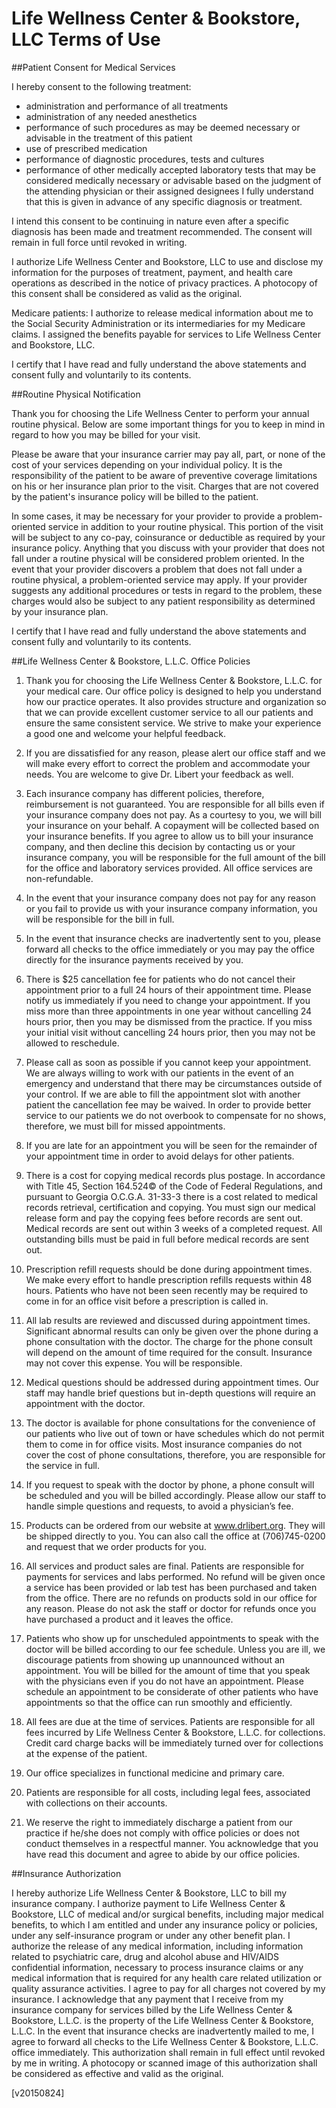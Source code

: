 Life Wellness Center & Bookstore, LLC Terms of Use
==================== 

##Patient Consent for Medical Services

I hereby consent to the following treatment:

- administration and performance of all treatments
- administration of any needed anesthetics
- performance of such procedures as may be deemed necessary or advisable in the treatment of this patient
- use of prescribed medication
- performance of diagnostic procedures, tests and cultures
- performance of other medically accepted laboratory tests that may be considered medically necessary or advisable based on the judgment of the attending physician or their assigned designees
I fully understand that this is given in advance of any specific diagnosis or treatment.

I intend this consent to be continuing in nature even after a specific diagnosis has been made and treatment recommended. The consent will remain in full force until revoked in writing.

I authorize Life Wellness Center and Bookstore, LLC to use and disclose my information for the purposes of treatment, payment, and health care operations as described in the notice of privacy practices. A photocopy of this consent shall be considered as valid as the original.

Medicare patients: I authorize to release medical information about me to the Social Security Administration or its intermediaries for my Medicare claims. I assigned the benefits payable for services to Life Wellness Center and Bookstore, LLC.

I certify that I have read and fully understand the above statements and consent fully and voluntarily to its contents.
  
##Routine Physical Notification

Thank you for choosing the Life Wellness Center to perform your annual routine physical. Below are some important things for you to keep in mind in regard to how you may be billed for your visit.

Please be aware that your insurance carrier may pay all, part, or none of the cost of your services depending on your individual policy. It is the responsibility of the patient to be aware of preventive coverage limitations on his or her insurance plan prior to the visit. Charges that are not covered by the patient's insurance policy will be billed to the patient.

In some cases, it may be necessary for your provider to provide a problem-oriented service in addition to your routine physical. This portion of the visit will be subject to any co-pay, coinsurance or deductible as required by your insurance policy. Anything that you discuss with your provider that does not fall under a routine physical will be considered problem oriented. In the event that your provider discovers a problem that does not fall under a routine physical, a problem-oriented service may apply. If your provider suggests any additional procedures or tests in regard to the problem, these charges would also be subject to any patient responsibility as determined by your insurance plan.

I certify that I have read and fully understand the above statements and consent fully and voluntarily to its contents.

##Life Wellness Center & Bookstore, L.L.C. Office Policies

1. Thank you for choosing the Life Wellness Center & Bookstore, L.L.C. for your medical care. Our office policy is designed to help you understand how our practice operates.  It also provides structure and organization so that we can provide excellent customer service to all our patients and ensure the same consistent service.  We strive to make your experience a good one and welcome your helpful feedback.

1. If you are dissatisfied for any reason, please alert our office staff and we will make every effort to correct the problem and accommodate your needs. You are welcome to give Dr. Libert your feedback as well.

1. Each insurance company has different policies, therefore, reimbursement is not guaranteed. You are responsible for all bills even if your insurance company does not pay.  As a courtesy to you, we will bill your insurance on your behalf.  A copayment will be collected based on your insurance benefits.  If you agree to allow us to bill your insurance company, and then decline this decision by contacting us or your insurance company, you will be responsible for the full amount of the bill for the office and laboratory services provided. All office services are non-refundable.

1. In the event that your insurance company does not pay for any reason or you fail to provide us with your insurance company information, you will be responsible for the bill in full.

1. In the event that insurance checks are inadvertently sent to you, please forward all checks to the office immediately or you may pay the office directly for the insurance payments received by you.  

1. There is $25 cancellation fee for patients who do not cancel their appointment prior to a full 24 hours of their appointment time.  Please notify us immediately if you need to change your appointment.  If you miss more than three appointments in one year without cancelling 24 hours prior, then you may be dismissed from the practice.  If you miss your initial visit without cancelling 24 hours prior, then you may not be allowed to reschedule.  

1. Please call as soon as possible if you cannot keep your appointment.  We are always willing to work with our patients in the event of an emergency and understand that there may be circumstances outside of your control.  If we are able to fill the appointment slot with another patient the cancellation fee may be waived.  In order to provide better service to our patients we do not overbook to compensate for no shows, therefore, we must bill for missed appointments.

1. If you are late for an appointment you will be seen for the remainder of your appointment time in order to avoid delays for other patients. 

1. There is a cost for copying medical records plus postage.  In accordance with Title 45, Section 164.524© of the Code of Federal Regulations, and pursuant to Georgia O.C.G.A. 31-33-3 there is a cost related to medical records retrieval, certification and copying. You must sign our medical release form and pay the copying fees before records are sent out.  Medical records are sent out within 3 weeks of a completed request. All outstanding bills must be paid in full before medical records are sent out.

1. Prescription refill requests should be done during appointment times. We make every effort to handle prescription refills requests within 48 hours.  Patients who have not been seen recently may be required to come in for an office visit before a prescription is called in. 
1. All lab results are reviewed and discussed during appointment times.  Significant abnormal results can only be given over the phone during a phone consultation with the doctor.  The charge for the phone consult will depend on the amount of time required for the consult.  Insurance may not cover this expense. You will be responsible.

1. Medical questions should be addressed during appointment times.  Our staff may handle brief questions but in-depth questions will require an appointment with the doctor.

1. The doctor is available for phone consultations for the convenience of our patients who live out of town or have schedules which do not permit them to come in for office visits. Most insurance companies do not cover the cost of phone consultations, therefore, you are responsible for the service in full.

1. If you request to speak with the doctor by phone, a phone consult will be scheduled and you will be billed accordingly.  Please allow our staff to handle simple questions and requests, to avoid a physician’s fee. 

1. Products can be ordered from our website at www.drlibert.org.   They will be shipped directly to you.  You can also call the office at (706)745-0200 and request that we order products for you.  

1. All services and product sales are final.  Patients are responsible for payments for services and labs performed.  No refund will be given once a service has been provided or lab test has been purchased and taken from the office. There are no refunds on products sold in our office for any reason. Please do not ask the staff or doctor for refunds once you have purchased a product and it leaves the office.

1. Patients who show up for unscheduled appointments to speak with the doctor will be billed according to our fee schedule. Unless you are ill, we discourage patients from showing up unannounced without an appointment.  You will be billed for the amount of time that you speak with the physicians even if you do not have an appointment. Please schedule an appointment to be considerate of other patients who have appointments so that the office can run smoothly and efficiently.

1. All fees are due at the time of services. Patients are responsible for all fees incurred by Life Wellness Center & Bookstore, L.L.C. for collections. Credit card charge backs will be immediately turned over for collections at the expense of the patient. 

1. Our office specializes in functional medicine and primary care.      
  
1. Patients are responsible for all costs, including legal fees, associated with collections on their accounts.

1. We reserve the right to immediately discharge a patient from our practice if he/she does not comply with office policies or does not conduct themselves in a respectful manner.
You acknowledge that you have read this document and agree to abide by our office policies.

##Insurance Authorization

I hereby authorize Life Wellness Center & Bookstore, LLC to bill my insurance company.  I authorize payment to Life Wellness Center & Bookstore, LLC of medical and/or surgical benefits, including major medical benefits, to which I am entitled and under any insurance policy or policies, under any self-insurance program or under any other benefit plan.  I authorize the release of any medical information, including information related to psychiatric care, drug and alcohol abuse and HIV/AIDS confidential information, necessary to process insurance claims or any medical information that is required for any health care related utilization or quality assurance activities.  I agree to pay for all charges not covered by my insurance.  I acknowledge that any payment that I receive from my insurance company for services billed by the Life Wellness Center & Bookstore, L.L.C. is the property of the Life Wellness Center & Bookstore, L.L.C.   In the event that insurance checks are inadvertently mailed to me, I agree to forward all checks to the Life Wellness Center & Bookstore, L.L.C. office immediately. This authorization shall remain in full effect until revoked by me in writing.  A photocopy or scanned image of this authorization shall be considered as effective and valid as the original.

[v20150824]
